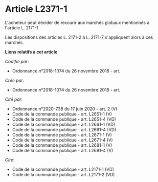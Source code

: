 # Article L2371-1

L'acheteur peut décider de recourir aux marchés globaux mentionnés à l'article L. 2171-1. 

Les dispositions des articles L. 2171-2 à L. 2171-7 s'appliquent alors à ces marchés.

**Liens relatifs à cet article**

_Codifié par_:

  - Ordonnance n°2018-1074 du 26 novembre 2018 - art.

_Créé par_:

  - Ordonnance n°2018-1074 du 26 novembre 2018 - art.

_Cité par_:

  - Ordonnance n°2020-738 du 17 juin 2020 - art. 2 (V)
  - Code de la commande publique - art. L2651-1 (V)
  - Code de la commande publique - art. L2651-4 (VD)
  - Code de la commande publique - art. L2661-1 (VD)
  - Code de la commande publique - art. L2661-4 (VD)
  - Code de la commande publique - art. L2671-1 (V)
  - Code de la commande publique - art. L2671-4 (V)
  - Code de la commande publique - art. L2681-1 (V)
  - Code de la commande publique - art. L2681-4 (V)

_Cite_:

  - Code de la commande publique - art. L2171-1 (VD)
  - Code de la commande publique - art. L2171-2 (VD)
